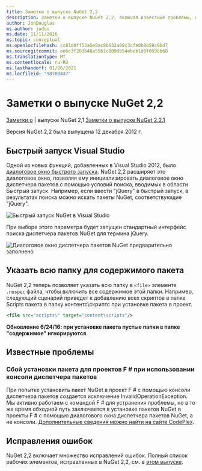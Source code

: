 ```yaml
---
title: Заметки о выпуске NuGet 2,2
description: Заметки о выпуске NuGet 2,2, включая известные проблемы, исправления ошибок, добавленные функции и DCR.
author: JonDouglas
ms.author: jodou
ms.date: 11/11/2016
ms.topic: conceptual
ms.openlocfilehash: cc81d0ff53a5e8ac8b632a08c3cfe0b8b59c9bd7
ms.sourcegitcommit: ee6c3f203648a5561c809db54ebeb1d0f0598b68
ms.translationtype: MT
ms.contentlocale: ru-RU
ms.lasthandoff: 01/26/2021
ms.locfileid: "98780437"
---
```

# <a name="nuget-22-release-notes"></a>Заметки о выпуске NuGet 2,2

[Заметки о](../release-notes/nuget-2.1.md)  |  выпуске NuGet 2,1 [Заметки о выпуске NuGet 2.2.1](../release-notes/nuget-2.2.1.md)

Версия NuGet 2,2 была выпущена 12 декабря 2012 г.

## <a name="visual-studio-quick-launch"></a>Быстрый запуск Visual Studio
Одной из новых функций, добавленных в Visual Studio 2012, было [диалоговое окно быстрого запуска](/visualstudio/ide/reference/quick-launch-environment-options-dialog-box). NuGet 2,2 расширяет это диалоговое окно, позволяя ему инициализировать диалоговое окно диспетчера пакетов с помощью условий поиска, вводимых в области Быстрый запуск. Например, если ввести "jQuery" в быстрый запуск, в результатах поиска можно искать пакеты NuGet, соответствующие "jQuery".

![Быстрый запуск NuGet в Visual Studio](./media/quick-launch.png)

При выборе этого параметра будет запущен стандартный интерфейс поиска диспетчера пакетов NuGet для термина jQuery.

![Диалоговое окно диспетчера пакетов NuGet предварительно заполнено](./media/pkg-mgr-search-from-quick-launch.png)

## <a name="specify-entire-folder-for-package-contents"></a>Указать всю папку для содержимого пакета
NuGet 2,2 теперь позволяет указать всю папку в `<file>` элементе `.nuspec` файла, чтобы включить все содержимое этой папки. Например, следующий сценарий приведет к добавлению всех скриптов в папке Scripts пакета в папку контентс\скриптс при установке пакета в проект.

```xml
<file src="scripts\" target="content\scripts"/>
```

**Обновление 6/24/16: при установке пакета пустые папки в папке "содержимое" игнорируются.**

## <a name="known-issues"></a>Известные проблемы

### <a name="package-installation-fails-for-f-projects-when-using-the-package-manager-console"></a>Сбой установки пакета для проектов F # при использовании консоли диспетчера пакетов
При попытке установить пакет NuGet в проект F # с помощью консоли диспетчера пакетов создается исключение InvalidOperationException. Мы активно работаем с командой F # для устранения проблемы, но в то же время обходной путь заключается в установке пакетов NuGet в проекты F # с помощью диалогового окна диспетчера пакетов NuGet, а не консоли. [Дополнительные сведения можно найти на сайте CodePlex](http://nuget.codeplex.com/workitem/2873).


## <a name="bug-fixes"></a>Исправления ошибок
NuGet 2,2 включает множество исправлений ошибок. Полный список рабочих элементов, исправленных в NuGet 2,2, см. в [этом выпуске](http://nuget.codeplex.com/workitem/list/advanced?keyword=&status=Closed&type=All&priority=All&release=NuGet%202.2&assignedTo=All&component=All&sortField=LastUpdatedDate&sortDirection=Descending&page=0).
